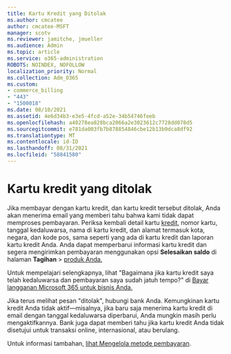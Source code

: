 ```yaml
---
title: Kartu Kredit yang Ditolak
ms.author: cmcatee
author: cmcatee-MSFT
manager: scotv
ms.reviewer: jamitche, jmueller
ms.audience: Admin
ms.topic: article
ms.service: o365-administration
ROBOTS: NOINDEX, NOFOLLOW
localization_priority: Normal
ms.collection: Adm_O365
ms.custom:
- commerce_billing
- "443"
- "1500018"
ms.date: 08/10/2021
ms.assetid: 4e6d34b3-e3e5-4fcd-a52e-34b54746feeb
ms.openlocfilehash: a40278ea828bca2066a2e3023612c7728dd078d5
ms.sourcegitcommit: e781da003fb7b878854846cbe12b13b9dca8df92
ms.translationtype: MT
ms.contentlocale: id-ID
ms.lasthandoff: 08/31/2021
ms.locfileid: "58841580"
---
```

# <a name="declined-credit-card"></a>Kartu kredit yang ditolak

Jika membayar dengan kartu kredit, dan kartu kredit tersebut ditolak, Anda akan menerima email yang memberi tahu bahwa kami tidak dapat memproses pembayaran. Periksa kembali detail kartu [kredit,](https://go.microsoft.com/fwlink/p/?linkid=842054) nomor kartu, tanggal kedaluwarsa, nama di kartu kredit, dan alamat termasuk kota, negara, dan kode pos, sama seperti yang ada di kartu kredit dan laporan kartu kredit Anda. Anda dapat memperbarui informasi kartu kredit dan segera mengirimkan pembayaran menggunakan opsi **Selesaikan saldo** di halaman **Tagihan**  >  [produk Anda.](https://go.microsoft.com/fwlink/p/?linkid=842054)

Untuk mempelajari selengkapnya, lihat "Bagaimana jika kartu kredit saya telah kedaluwarsa dan pembayaran saya sudah jatuh tempo?" di [Bayar langganan Microsoft 365 untuk bisnis Anda.](https://docs.microsoft.com/microsoft-365/commerce/billing-and-payments/pay-for-your-subscription#what-if-my-credit-card-was-declined-and-my-payment-is-past-due)
  
Jika terus melihat pesan "ditolak", hubungi bank Anda. Kemungkinan kartu kredit Anda tidak aktif—misalnya, jika baru saja menerima kartu kredit di email dengan tanggal kedaluwarsa diperbarui, Anda mungkin masih perlu mengaktifkannya. Bank juga dapat memberi tahu jika kartu kredit Anda tidak disetujui untuk transaksi online, internasional, atau berulang.
  
Untuk informasi tambahan, [lihat Mengelola metode pembayaran](https://docs.microsoft.com/microsoft-365/commerce/billing-and-payments/manage-payment-methods).
